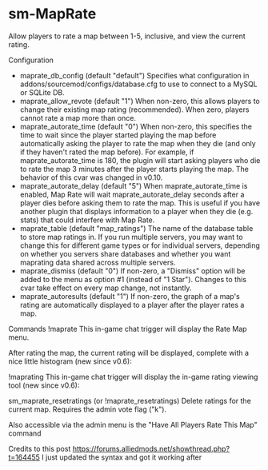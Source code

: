 # sm-MapRate
Allow players to rate a map between 1-5, inclusive, and view the current rating.


Configuration
- maprate_db_config (default "default")
  Specifies what configuration in addons/sourcemod/configs/database.cfg to use to connect to a MySQL or SQLite DB.
- maprate_allow_revote (default "1")
  When non-zero, this allows players to change their existing map rating (recommended). When zero, players cannot rate a map more than once.
- maprate_autorate_time (default "0")
  When non-zero, this specifies the time to wait since the player started playing the map before automatically asking the player to rate the map when they die (and only   if they haven't rated the map before). For example, if maprate_autorate_time is 180, the plugin will start asking players who die to rate the map 3 minutes after the     player starts playing the map. The behavior of this cvar was changed in v0.10.
- maprate_autorate_delay (default "5")
  When maprate_autorate_time is enabled, Map Rate will wait maprate_autorate_delay seconds after a player dies before asking them to rate the map. This is useful if you   have another plugin that displays information to a player when they die (e.g. stats) that could interfere with Map Rate.
- maprate_table (default "map_ratings")
  The name of the database table to store map ratings in. If you run multiple servers, you may want to change this for different game types or for individual servers,     depending on whether you servers share databases and whether you want maprating data shared across multiple servers.
- maprate_dismiss (default "0")
  If non-zero, a "Dismiss" option will be added to the menu as option #1 (instead of "1 Star"). Changes to this cvar take effect on every map change, not instantly.
- maprate_autoresults (default "1")
  If non-zero, the graph of a map's rating are automatically displayed to a player after the player rates a map.

Commands
!maprate
  This in-game chat trigger will display the Rate Map menu.

  After rating the map, the current rating will be displayed, complete with a nice little histogram (new since v0.6):

!maprating
  This in-game chat trigger will display the in-game rating viewing tool (new since v0.6):

sm_maprate_resetratings (or !maprate_resetratings)
  Delete ratings for the current map. Requires the admin vote flag ("k").

Also accessible via the admin menu is the "Have All Players Rate This Map" command


Credits to this post https://forums.alliedmods.net/showthread.php?t=164455
I just updated the syntax and got it working after
